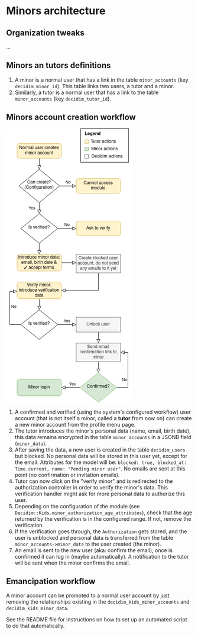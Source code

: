# Minors architecture

## Organization tweaks

...

## Minors an tutors definitions

1. A minor is a normal user that has a link in the table `minor_accounts`  (key `decidim_minor_id`). This table links two users, a tutor and a minor.
2. Similarly, a tutor is a normal user that has a link to the table `minor_accounts` (key `decidim_tutor_id`).

## Minors account creation workflow

![](create_minor_account.png)

1. A confirmed and verified (using the system's configured workflow) user account (that is not itself a minor, called a **tutor** from now on) can create a new minor account from the profile menu page.
2. The tutor introduces the minor's personal data (name, email, birth date), this data remains encrypted in the table `minor_accounts` in a JSONB field (`minor_data`).
3. After saving the data, a new user is created in the table `decidim_users` but blocked. No personal data will be stored in this user yet, except for the email. Attributes for the model will be: `blocked: true, blocked_at: Time.current, name: "Pending minor user"`. No emails are sent at this point (no confirmation or invitation emails).
4. Tutor can now click on the "verify minor" and is redirected to the authorization controller in order to verify the minor's data. This verification handler might ask for more personal data to authorize this user.
5. Depending on the configuration of the module (see `Decidim::Kids.minor_authorization_age_attributes`), check that the age returned by the verification is in the configured range. If not, remove the verification.
6. If the verification goes through, the `Authorization` gets stored, and the user is unblocked and personal data is transferred from the table `minor_accounts->minor_data` to the user created (the minor).
7. An email is sent to the new user (aka: confirm the email), once is confirmed it can log in (maybe automatically). A notification to the tutor will be sent when the minor confirms the email.


## Emancipation workflow

A minor account can be promoted to a normal user account by just removing the relationships existing in the `decidim_kids_minor_accounts` and `decidim_kids_minor_data`.

See the README file for instructions on how to set up an automated script to do that automatically.